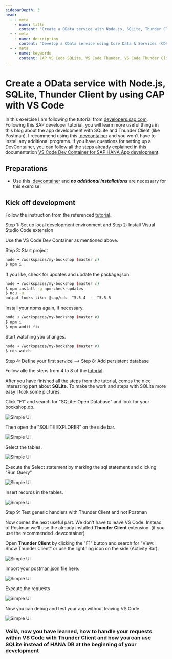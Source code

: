 ```yaml
---
sidebarDepth: 3
head:
  - - meta
    - name: title
      content: "Create a OData service with Node.js, SQLite, Thunder Client by using CAP with VS Code"
  - - meta
    - name: description
      content: "Develop a OData service using Core Data & Services (CDS), Node.js, and SQLite, by using the SAP Cloud Application Programming Model (CAP) and developing on your local environment. Learn, how to work with SQLite and how to use the extension Thunder Client (instead of Postman) within of VS Code."
  - - meta
    - name: keywords
      content: CAP VS Code SQLite, VS Code Thunder, VS Code Thunder Client, CAP VS Code Postman, CAP SAP HANA XSA, XSA, VS Code Dev Container, CAP Node, xs, CAP Node Odata
---
```


# Create a OData service with Node.js, SQLite, Thunder Client by using CAP with VS Code

 In this exercise I am following the tutorial from  [developers.sap.com](https://developers.sap.com/tutorials/cp-apm-nodejs-create-service.html). Following this SAP developer tutorial, you will learn more useful things in this blog about the app development with SQLite and Thunder Client (like Postman). I recommend using this [.devcontainer](https://github.com/draschke/my-bookshop/tree/master/.devcontainer) and you won't have to install any additional programs.
 If you have questions for setting up a DevContainer, you can follow all the steps already explained in this documentation [VS Code Dev Container for SAP HANA App development](https://draschke.github.io/vsc-sap-hana-mta-dev-env-node14x/).

## Preparations

- Use this [.devcontainer](https://github.com/draschke/my-bookshop/tree/master/.devcontainer) and ***no additional installations*** are necessary for this exercise!

## Kick off development

Follow the instruction from the referenced [tutorial](https://developers.sap.com/tutorials/cp-apm-nodejs-create-service.html).

Step 1: Set up local development environment and Step 2: Install Visual Studio Code extension

Use the VS Code Dev Container as mentioned above.

Step 3: Start project

```bash
node ➜ /workspaces/my-bookshop (master ✗)
$ npm i
```

If you like, check for updates and update the package.json.

```bash
node ➜ /workspaces/my-bookshop (master ✗)
$ npm install -g npm-check-updates 
$ ncu -u
output looks like: @sap/cds  ^5.5.4  →  ^5.5.5
```

Install your npms again, if necessary.

```bash
node ➜ /workspaces/my-bookshop (master ✗)
$ npm i
$ npm audit fix
```

Start watching you changes.

```bash
node ➜ /workspaces/my-bookshop (master ✗)
$ cds watch
```

Step 4: Define your first service --> Step 8: Add persistent database

Follow alle the steps from 4 to 8 of the [tutorial](https://developers.sap.com/tutorials/cp-apm-nodejs-create-service.html).

After you have finished all the steps from the tutorial, comes the nice interesting part about **SQLite**.
To make the work and steps with SQLite more easy I took some pictures.

Click "F1" and search for "SQLite: Open Database" and look for your bookshop.db.

![Simple UI](../images/Blogs-SAP-Com/2/start-sqlite-db.png)

Then open the "SQLITE EXPLORER" on the side bar.

![Simple UI](../images/Blogs-SAP-Com/2/sqlite-show-records2.png)

Select the tables.

![Simple UI](../images/Blogs-SAP-Com/2/sqlite-select-records.png)

Execute the Select statement by marking the sql statement and clicking "Run Query"

![Simple UI](../images/Blogs-SAP-Com/2/sqlite-run-selected-statement.png)

Insert records in the tables.

![Simple UI](../images/Blogs-SAP-Com/2/sqlite-insert-records.png)

Step 9: Test generic handlers with Thunder Client and not Postman

Now comes the next useful part. We don't have to leave VS Code. Instead of Postman we'll use the already installed **Thunder Client** extension. (if you use the recommended .devcontainer)

Open **Thunder Client** by clicking the "F1" button and search for "View: Show Thunder Client" or use the lightning icon on the side (Activity Bar).

![Simple UI](../images/Blogs-SAP-Com/2/open-thunder-client-import.png)

Import your [postman.json](https://raw.githubusercontent.com/SAPDocuments/Tutorials/master/tutorials/cp-apm-nodejs-create-service/postman.json) file here:

![Simple UI](../images/Blogs-SAP-Com/2/thunder-client-import.png)

Execute the requests

![Simple UI](../images/Blogs-SAP-Com/2/thunder-client-request.png)

Now you can debug and test your app without leaving VS Code.

![Simple UI](../images/Blogs-SAP-Com/2/run-debugger-and-send-request.png)

### Voilà, now you have learned, how to handle your requests within VS Code with **Thunder Client** and how you can use  **SQLite** instead of HANA DB at the beginning of your development
